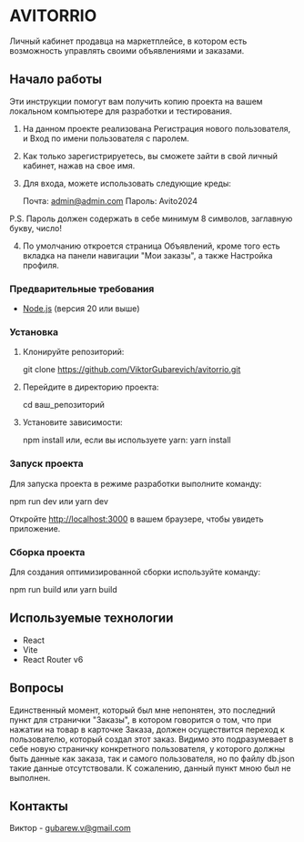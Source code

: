 # AVITORRIO

Личный кабинет продавца на маркетплейсе, в котором есть возможность управлять своими объявлениями и заказами.

## Начало работы

Эти инструкции помогут вам получить копию проекта на вашем локальном компьютере для разработки и тестирования.

1. На данном проекте реализована Регистрация нового пользователя, и Вход по имени пользователя с паролем.
2. Как только зарегистрируетесь, вы сможете зайти в свой личный кабинет, нажав на свое имя.
3. Для входа, можете использовать следующие креды:

   Почта: admin@admin.com
   Пароль: Avito2024

P.S. Пароль должен содержать в себе минимум 8 символов, заглавную букву, число!

4. По умолчанию откроется страница Объявлений, кроме того есть вкладка на панели навигации "Мои заказы", а также Настройка профиля.

### Предварительные требования

- [Node.js](https://nodejs.org/) (версия 20 или выше)

### Установка

1. Клонируйте репозиторий:

   git clone https://github.com/ViktorGubarevich/avitorrio.git

2. Перейдите в директорию проекта:

   cd ваш_репозиторий

3. Установите зависимости:

   npm install или, если вы используете yarn: yarn install

### Запуск проекта

Для запуска проекта в режиме разработки выполните команду:

npm run dev или yarn dev

Откройте [http://localhost:3000](http://localhost:3000) в вашем браузере, чтобы увидеть приложение.

### Сборка проекта

Для создания оптимизированной сборки используйте команду:

npm run build или yarn build

## Используемые технологии

- React
- Vite
- React Router v6

## Вопросы

Единственный момент, который был мне непонятен, это последний пункт для странички "Заказы", в котором говорится о том, что при нажатии на товар в карточке Заказа, должен осуществится переход к пользователю, который создал этот заказ. Видимо это подразумевает в себе новую страничку конкретного пользователя, у которого должны быть данные как заказа, так и самого пользователя, но по файлу db.json такие данные отсутствовали. К сожалению, данный пункт мною был не выполнен.

## Контакты

Виктор - [gubarew.v@gmail.com](mailto:gubarew.v@gmail.com)
